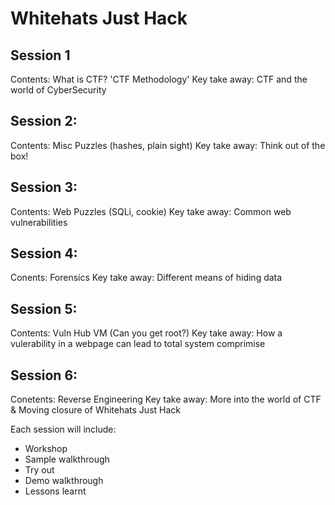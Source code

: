 # Whitehats Just Hack

## Session 1
Contents: What is CTF? 'CTF Methodology'
Key take away: CTF and the world of CyberSecurity

## Session 2:
Contents: Misc Puzzles (hashes, plain sight)
Key take away: Think out of the box!

## Session 3:
Contents: Web Puzzles (SQLi, cookie)
Key take away: Common web vulnerabilities

## Session 4:
Conents: Forensics
Key take away: Different means of hiding data

## Session 5:
Contents: Vuln Hub VM (Can you get root?)
Key take away: How a vulerability in a webpage can lead to total system comprimise

## Session 6:
Conetents: Reverse Engineering
Key take away: More into the world of CTF & Moving closure of Whitehats Just Hack

Each session will include:
 - Workshop
 - Sample walkthrough
 - Try out
 - Demo walkthrough
 - Lessons learnt